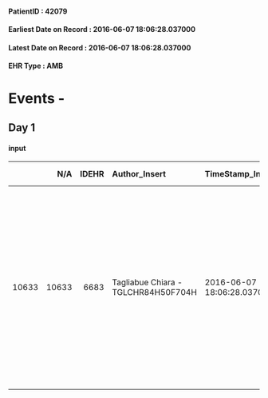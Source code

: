 
#### PatientID : 42079
#### Earliest Date on Record : 2016-06-07 18:06:28.037000
#### Latest Date on Record : 2016-06-07 18:06:28.037000
#### EHR Type : AMB

# Events - 

## Day 1

#### input
|       |    N/A |   IDEHR | Author_Insert                       | TimeStamp_Insert           | EHRType   |   PatientID |   IDDigitalSignDocument | persone_vicine   |   Unnamed: 0_x.1 |   IDANAMNESI_SOCIALE | Patient   | FamigliaAltro   | Paziente_T   | FamigliaAltro_T   |   Non_Rilevabile_x.1 | Note_Non_Rilevabile_x.1   | opt_Problemi   | chk_contr_sintomi   | opt_paziente_a   | opt_famiglia_a   | opt_adeguatezza   | opt_paziente_solo   | ds_note_con                                                                                                                                                                                                               | opt_presente_assente   | Presenza_minori   | Caregiver_principale   | opt_capacita         | ds_familiari_coinv                           | opt_necessario   | opt_presente   | opt_risorse_ec   | opt_paziente_psi   | opt_Ins_vol   | ds_note_prio                                                                                                                                                 | opt_inv_civile   | Needs               | Domestic partnership                         | Fragility      | opt_disponibilita_f   | opt_famiglia_psi   | opt_disponibilit_paz   |
|------:|-------:|--------:|:------------------------------------|:---------------------------|:----------|------------:|------------------------:|:-----------------|-----------------:|---------------------:|:----------|:----------------|:-------------|:------------------|---------------------:|:--------------------------|:---------------|:--------------------|:-----------------|:-----------------|:------------------|:--------------------|:--------------------------------------------------------------------------------------------------------------------------------------------------------------------------------------------------------------------------|:-----------------------|:------------------|:-----------------------|:---------------------|:---------------------------------------------|:-----------------|:---------------|:-----------------|:-------------------|:--------------|:-------------------------------------------------------------------------------------------------------------------------------------------------------------|:-----------------|:--------------------|:---------------------------------------------|:---------------|:----------------------|:-------------------|:-----------------------|
| 10633 |  10633 |    6683 | Tagliabue Chiara - TGLCHR84H50F704H | 2016-06-07 18:06:28.037000 | AMB       |       42079 |                  388633 | N/A              |             3435 |                 2235 | Si#1      | Si#1            | Si#1         | Si#1              |                    0 | NR                        | No#0           | controllo sintomi#0 | Congruenti#1     | Congruenti#1     | No#0              | No#0                | Il paziente viveva per sei mesi all'anno in Brasile e il tempo restante a Milano dove √® residente e attualmente domiciliato insieme alla compagna Maria di 38 aa, la figlia Mayscha di 7 aa e la sorella Maria di 78 aa. | Presente#1             | Si#1              | sister and niece       | Non incrementabile#2 | La nipote Costanza collabora all'assistenza. | Si#1             | No#0           | Da valutare#2    | No#0               | No#0          | I familiari, vista la presenza della figlia minore al domicilio, chiedono il trasferimento del paziente in hospice per accompagnamento nella fase terminale. | No#0             | Clinici#0;Sociali#1 | Coniuge/Convivente#0;Figli#2;Altri parenti#3 | psico-fisica#3 | No#0                  | No#0               | No#0                   |


